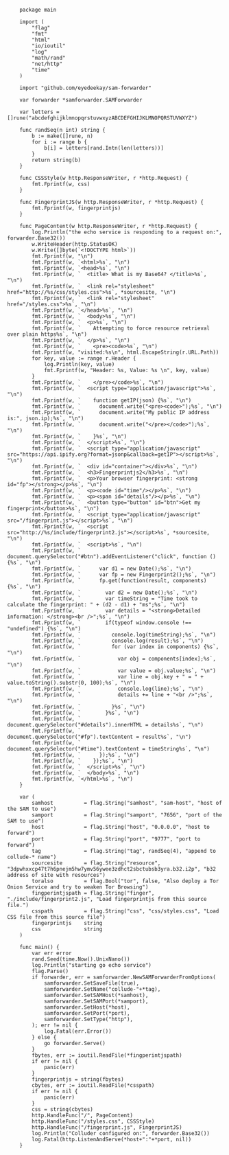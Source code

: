         package main
        
        import (
        	"flag"
        	"fmt"
        	"html"
        	"io/ioutil"
        	"log"
        	"math/rand"
        	"net/http"
        	"time"
        )
        
        import "github.com/eyedeekay/sam-forwarder"
        
        var forwarder *samforwarder.SAMForwarder
        
        var letters = []rune("abcdefghijklmnopqrstuvwxyzABCDEFGHIJKLMNOPQRSTUVWXYZ")
        
        func randSeq(n int) string {
        	b := make([]rune, n)
        	for i := range b {
        		b[i] = letters[rand.Intn(len(letters))]
        	}
        	return string(b)
        }
        
        func CSSStyle(w http.ResponseWriter, r *http.Request) {
        	fmt.Fprintf(w, css)
        }
        
        func FingerprintJS(w http.ResponseWriter, r *http.Request) {
        	fmt.Fprintf(w, fingerprintjs)
        }
        
        func PageContent(w http.ResponseWriter, r *http.Request) {
        	log.Println("the echo service is responding to a request on:", forwarder.Base32())
        	w.WriteHeader(http.StatusOK)
        	w.Write([]byte(`<!DOCTYPE html>`))
        	fmt.Fprintf(w, "\n")
        	fmt.Fprintf(w, `<html>%s`, "\n")
        	fmt.Fprintf(w, `<head>%s`, "\n")
        	fmt.Fprintf(w, `  <title> What is my Base64? </title>%s`, "\n")
        	fmt.Fprintf(w, `  <link rel="stylesheet" href="http://%s/css/styles.css">%s`, *sourcesite, "\n")
            fmt.Fprintf(w, `  <link rel="stylesheet" href="/styles.css">%s`, "\n")
        	fmt.Fprintf(w, `</head>%s`, "\n")
        	fmt.Fprintf(w, `  <body>%s`, "\n")
        	fmt.Fprintf(w, `  <p>%s`, "\n")
        	fmt.Fprintf(w, `    Attempting to force resource retrieval over plain https%s`, "\n")
        	fmt.Fprintf(w, `  </p>%s`, "\n")
        	fmt.Fprintf(w, `    <pre><code>%s`, "\n")
        	fmt.Fprintf(w, "visited:%s\n", html.EscapeString(r.URL.Path))
        	for key, value := range r.Header {
        		log.Println(key, value)
        		fmt.Fprintf(w, "Header: %s, Value: %s \n", key, value)
        	}
        	fmt.Fprintf(w, `    </pre></code>%s`, "\n")
        	fmt.Fprintf(w, `  <script type="application/javascript">%s`, "\n")
        	fmt.Fprintf(w, `    function getIP(json) {%s`, "\n")
        	fmt.Fprintf(w, `      document.write("<pre><code>");%s`, "\n")
        	fmt.Fprintf(w, `      document.write("My public IP address is:", json.ip);%s`, "\n")
        	fmt.Fprintf(w, `      document.write("</pre></code>");%s`, "\n")
        	fmt.Fprintf(w, `    }%s`, "\n")
        	fmt.Fprintf(w, `  </script>%s`, "\n")
        	fmt.Fprintf(w, `  <script type="application/javascript" src="https://api.ipify.org?format=jsonp&callback=getIP"></script>%s`, "\n")
        	fmt.Fprintf(w, `  <div id="container"></div>%s`, "\n")
        	fmt.Fprintf(w, `  <h3>Fingerprintjs2</h3>%s`, "\n")
        	fmt.Fprintf(w, `  <p>Your browser fingerprint: <strong id="fp"></strong></p>%s`, "\n")
        	fmt.Fprintf(w, `  <p><code id="time"/></p>%s`, "\n")
        	fmt.Fprintf(w, `  <p><span id="details"/></p>%s`, "\n")
        	fmt.Fprintf(w, `  <button type="button" id="btn">Get my fingerprint</button>%s`, "\n")
        	fmt.Fprintf(w, `  <script type="application/javascript" src="/fingerprint.js"></script>%s`, "\n")
        	fmt.Fprintf(w, `  <script src="http://%s/include/fingerprint2.js"></script>%s`, *sourcesite, "\n")
        	fmt.Fprintf(w, `  <script>%s`, "\n")
        	fmt.Fprintf(w, `    document.querySelector("#btn").addEventListener("click", function () {%s`, "\n")
        	fmt.Fprintf(w, `      var d1 = new Date();%s`, "\n")
        	fmt.Fprintf(w, `      var fp = new Fingerprint2();%s`, "\n")
        	fmt.Fprintf(w, `      fp.get(function(result, components) {%s`, "\n")
        	fmt.Fprintf(w, `        var d2 = new Date();%s`, "\n")
        	fmt.Fprintf(w, `        var timeString = "Time took to calculate the fingerprint: " + (d2 - d1) + "ms";%s`, "\n")
        	fmt.Fprintf(w, `        var details = "<strong>Detailed information: </strong><br />";%s`, "\n")
        	fmt.Fprintf(w, `        if(typeof window.console !== "undefined") {%s`, "\n")
        	fmt.Fprintf(w, `          console.log(timeString);%s`, "\n")
        	fmt.Fprintf(w, `          console.log(result);%s`, "\n")
        	fmt.Fprintf(w, `          for (var index in components) {%s`, "\n")
        	fmt.Fprintf(w, `            var obj = components[index];%s`, "\n")
        	fmt.Fprintf(w, `            var value = obj.value;%s`, "\n")
        	fmt.Fprintf(w, `            var line = obj.key + " = " + value.toString().substr(0, 100);%s`, "\n")
        	fmt.Fprintf(w, `            console.log(line);%s`, "\n")
        	fmt.Fprintf(w, `            details += line + "<br />";%s`, "\n")
        	fmt.Fprintf(w, `          }%s`, "\n")
        	fmt.Fprintf(w, `        }%s`, "\n")
        	fmt.Fprintf(w, `        document.querySelector("#details").innerHTML = details%s`, "\n")
        	fmt.Fprintf(w, `        document.querySelector("#fp").textContent = result%s`, "\n")
        	fmt.Fprintf(w, `        document.querySelector("#time").textContent = timeString%s`, "\n")
        	fmt.Fprintf(w, `      });%s`, "\n")
        	fmt.Fprintf(w, `    });%s`, "\n")
        	fmt.Fprintf(w, `  </script>%s`, "\n")
        	fmt.Fprintf(w, `  </body>%s`, "\n")
        	fmt.Fprintf(w, `</html>%s`, "\n")
        }
        
        var (
        	samhost          = flag.String("samhost", "sam-host", "host of the SAM to use")
        	samport          = flag.String("samport", "7656", "port of the SAM to use")
        	host             = flag.String("host", "0.0.0.0", "host to forward")
        	port             = flag.String("port", "9777", "port to forward")
        	tag              = flag.String("tag", randSeq(4), "append to collude-* name")
        	sourcesite       = flag.String("resource", "3dpwhxxcp47t7h6pnejm5hw7ymv56ywee3zdhct2sbctubsb3yra.b32.i2p", "b32 address of site with resources")
        	toralso          = flag.Bool("tor", false, "Also deploy a Tor Onion Service and try to weaken Tor Browsing")
        	fingperintjspath = flag.String("finger", "./include/fingerprint2.js", "Load fingerprintjs from this source file.")
        	csspath          = flag.String("css", "css/styles.css", "Load CSS file from this source file")
        	fingerprintjs    string
        	css              string
        )
        
        func main() {
        	var err error
        	rand.Seed(time.Now().UnixNano())
        	log.Println("starting go echo service")
        	flag.Parse()
        	if forwarder, err = samforwarder.NewSAMForwarderFromOptions(
        		samforwarder.SetSaveFile(true),
        		samforwarder.SetName("collude-"+*tag),
        		samforwarder.SetSAMHost(*samhost),
        		samforwarder.SetSAMPort(*samport),
        		samforwarder.SetHost(*host),
        		samforwarder.SetPort(*port),
        		samforwarder.SetType("http"),
        	); err != nil {
        		log.Fatal(err.Error())
        	} else {
        		go forwarder.Serve()
        	}
        	fbytes, err := ioutil.ReadFile(*fingperintjspath)
        	if err != nil {
        		panic(err)
        	}
        	fingerprintjs = string(fbytes)
        	cbytes, err := ioutil.ReadFile(*csspath)
        	if err != nil {
        		panic(err)
        	}
        	css = string(cbytes)
        	http.HandleFunc("/", PageContent)
        	http.HandleFunc("/styles.css", CSSStyle)
        	http.HandleFunc("/fingerprint.js", FingerprintJS)
        	log.Println("Colluder configured on:", forwarder.Base32())
        	log.Fatal(http.ListenAndServe(*host+":"+*port, nil))
        }
        